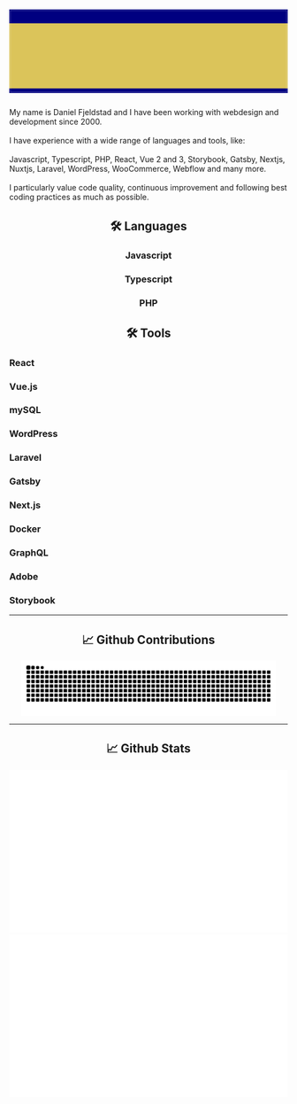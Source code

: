 <h1 align="center"><img src="https://github.com/w3bdesign/w3bdesign/blob/master/svg/animated-header.svg" alt="Header image" /></h1>

<span align="left">My name is Daniel Fjeldstad and I have been working with webdesign and development since 2000. <br/><br />I have experience with a wide range of languages and tools, like: 
<br /> <br />
  Javascript, Typescript, PHP, React, Vue 2 and 3, Storybook, Gatsby, Nextjs, Nuxtjs, Laravel, WordPress, WooCommerce, Webflow and many more.
  <br /> <br />
  I particularly value code quality, continuous improvement and following best coding practices as much as possible. 
</span>

<h2 align="center">🛠️ Languages</h2>
<p align="center">
  <h3 align="center">Javascript</h3> <h3 align="center">Typescript</h3> <h3 align="center">PHP</h3>
</p>
<h2 align="center">🛠️ Tools</h2>
<p align="center">
 <h3>React</h3> <h3>Vue.js</h3> <h3>mySQL</h3> <h3>WordPress</h3> <h3>Laravel</h3> <h3>Gatsby</h3> <h3>Next.js</h3> <h3>Docker</h3> <h3>GraphQL</h3> <h3>Adobe</h3> <h3>Storybook</h3>  
</p>

<hr />

<h2 align="center">📈 Github Contributions</h2>
<p align="center">
<a href="https://github.com/w3bdesign">
  <img height="100" align="center" src="https://raw.githubusercontent.com/w3bdesign/w3bdesign/output/github-contribution-grid-snake.svg" />
</a>
 </p>
 <hr />
 <h2 align="center">📈 Github Stats</h2>
 
 ![](https://github.com/w3bdesign/github-stats/blob/master/generated/overview.svg)
 ![](https://github.com/w3bdesign/github-stats/blob/master/generated/languages.svg)

